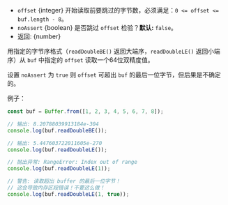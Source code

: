 <!-- YAML
added: v0.11.15
-->

* `offset` {integer} 开始读取前要跳过的字节数，必须满足：`0 <= offset <= buf.length - 8`。
* `noAssert` {boolean} 是否跳过 `offset` 检验？**默认:** `false`。
* 返回: {number}

用指定的字节序格式（`readDoubleBE()` 返回大端序，`readDoubleLE()` 返回小端序）从 `buf` 中指定的 `offset` 读取一个64位双精度值。

设置 `noAssert` 为 `true` 则 `offset` 可超出 `buf` 的最后一位字节，但后果是不确定的。

例子：

```js
const buf = Buffer.from([1, 2, 3, 4, 5, 6, 7, 8]);

// 输出: 8.20788039913184e-304
console.log(buf.readDoubleBE());

// 输出: 5.447603722011605e-270
console.log(buf.readDoubleLE());

// 抛出异常: RangeError: Index out of range
console.log(buf.readDoubleLE(1));

// 警告: 读取超出 buffer 的最后一位字节！
// 这会导致内存区段错误！不要这么做！
console.log(buf.readDoubleLE(1, true));
```

